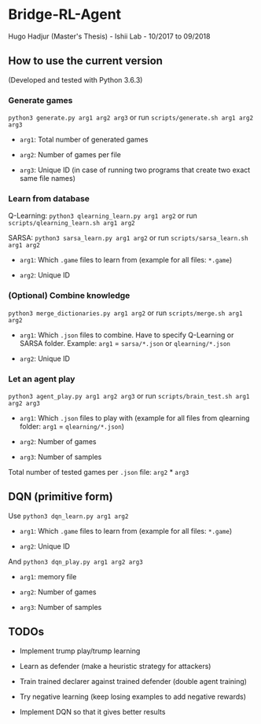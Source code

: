 # Bridge-RL-Agent

Hugo Hadjur (Master's Thesis) - Ishii Lab - 10/2017 to 09/2018

## How to use the current version

(Developed and tested with Python 3.6.3)

### Generate games

`python3 generate.py arg1 arg2 arg3` or
run `scripts/generate.sh arg1 arg2 arg3`

* `arg1`: Total number of generated games

* `arg2`: Number of games per file

* `arg3`: Unique ID (in case of running two programs that create
two exact same file names)

### Learn from database

Q-Learning: `python3 qlearning_learn.py arg1 arg2` or
run `scripts/qlearning_learn.sh arg1 arg2`

SARSA: `python3 sarsa_learn.py arg1 arg2` or
run `scripts/sarsa_learn.sh arg1 arg2`

* `arg1`: Which `.game` files to learn from
(example for all files: `*.game`)

* `arg2`: Unique ID

### (Optional) Combine knowledge

`python3 merge_dictionaries.py arg1 arg2` or
run `scripts/merge.sh arg1 arg2`

* `arg1`: Which `.json` files to combine.
Have to specify Q-Learning or SARSA folder.
Example: `arg1` = `sarsa/*.json` or `qlearning/*.json`

* `arg2`: Unique ID

### Let an agent play

`python3 agent_play.py arg1 arg2 arg3` or
run `scripts/brain_test.sh arg1 arg2 arg3`

* `arg1`: Which `.json` files to play with
(example for all files from qlearning folder:
`arg1` = `qlearning/*.json`)

* `arg2`: Number of games

* `arg3`: Number of samples

Total number of tested games per `.json` file: `arg2` * `arg3`

## DQN (primitive form)

Use `python3 dqn_learn.py arg1 arg2`

* `arg1`: Which `.game` files to learn from
(example for all files: `*.game`)

* `arg2`: Unique ID

And `python3 dqn_play.py arg1 arg2 arg3`

* `arg1`: memory file

* `arg2`: Number of games

* `arg3`: Number of samples

## TODOs

* Implement trump play/trump learning

* Learn as defender (make a heuristic strategy for attackers)

* Train trained declarer against trained defender
(double agent training)

* Try negative learning
(keep losing examples to add negative rewards)

* Implement DQN so that it gives better results

